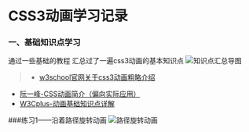 # CSS3动画学习记录
### 一、基础知识点学习
通过一些基础的教程 汇总过了一遍css3动画的基本知识点
![知识点汇总导图](http://ww1.sinaimg.cn/large/aaf9f3f0gw1f4x3ftztpgj213o0xsn25.jpg)

> * [w3school官网关于css3动画粗略介绍](http://www.w3school.com.cn/css3/css3_2dtransform.asp)
* [阮一峰-CSS动画简介（偏向实际应用）](http://www.ruanyifeng.com/blog/2014/02/css_transition_and_animation.html)
* [W3Cplus-动画基础知识点详解](http://www.w3cplus.com/content/css3-animation)

###练习1——沿着路径旋转动画
![路径旋转动画](http://ww1.sinaimg.cn/mw690/aaf9f3f0gw1f4xztkjug7g20do0cq4bx.gif)
